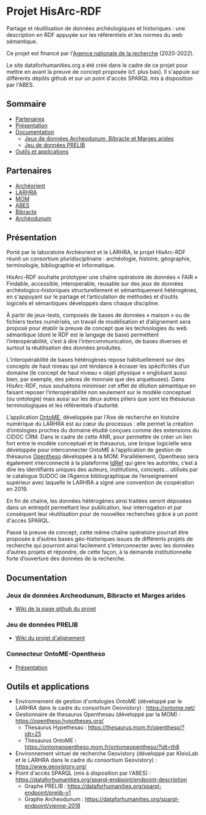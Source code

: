 # Projet HisArc-RDF

Partage et réutilisation de données archéologiques et historiques : une description en RDF appuyée sur les référentiels et les normes du web sémantique.

Ce projet est financé par l'[Agence nationale de la recherche](https://anr.fr/fr/lanr/engagements/la-science-ouverte/les-projets-laureats-de-lappel-flash-science-ouverte/projet-hisarc-rdf/) (2020-2022).

Le site dataforhumanities.org a été créé dans le cadre de ce projet pour mettre en avant la preuve de concept proposée (cf. plus bas). Il s'appuie sur différents dépôts github et sur un point d'accès SPARQL mis à disposition par l'ABES.

## Sommaire
- [Partenaires](#partenaires)
- [Présentation](#presentation)
- [Documentation](#documentation)
  - [Jeux de données Archeodunum, Bibracte et Marges arides](#doc1)
  - [Jeu de données PRELIB](#doc2)
- [Outils et applications](#outils)

## Partenaires <a name="partenaires"></a>

- [Archéorient](https://www.archeorient.mom.fr/)
- [LARHRA](https://larhra.ish-lyon.cnrs.fr/)
- [MOM](https://www.mom.fr/)
- [ABES](https://www.abes.fr/)
- [Bibracte](https://www.bibracte.fr)
- [Archéodunum](https://www.archeodunum.com)

## Présentation <a name="presentation"></a>

Porté par le laboratoire Archéorient et le LARHRA, le projet HisArc-RDF réunit un consortium pluridisciplinaire : archéologie, histoire, géographie, terminologie, bibliographie et informatique.

HisArc-RDF souhaite prototyper une chaîne opératoire de données « FAIR » Findable, accessible, interoperable, reusable sur des jeux de données archéologico-historiques structurellement et sémantiquement hétérogènes, en s'appuyant sur le partage et l’articulation de méthodes et d’outils logiciels et sémantiques développés dans chaque discipline. 

À partir de jeux-tests, composés de bases de données « maison » ou de fichiers textes numérisés, un travail de modélisation et d’alignement sera proposé pour établir la preuve de concept que les technologies du web sémantique (dont le RDF est le langage de base) permettent l’interopérabilité, c’est à dire l’intercommunication, de bases diverses et surtout la réutilisation des données produites.

L’interopérabilité de bases hétérogènes repose habituellement sur des concepts de haut niveau qui ont tendance à écraser les spécificités d’un domaine (le concept de haut niveau « objet physique » englobant aussi bien, par exemple, des pièces de monnaie que des arquebuses). Dans HisArc-RDF, nous souhaitons minimiser cet effet de dilution sémantique en faisant reposer l’interopérabilité non seulement sur le modèle conceptuel (ou ontologie) mais aussi sur les deux autres piliers que sont les thésaurus terminologiques et les référentiels d’autorité.

L’application [OntoME](https://ontome.net), développée par l'Axe de recherche en histoire numérique du LARHRA est au cœur du processus : elle permet la création d’ontologies proches du domaine étudié conçues comme des extensions du CIDOC CRM. Dans le cadre de cette ANR, pour permettre de créer un lien fort entre le modèle conceptuel et le thésaurus, une brique logicielle sera développée pour interconnecter OntoME à l’application de gestion de thésaurus [Opentheso](https://opentheso.hypotheses.org/) développée à la MOM. Parallèlement, Opentheso sera également interconnecté à la plateforme [IdRef](https://idref.fr) qui gère les autorités, c’est à dire les identifiants uniques des auteurs, institutions, concepts... utilisés par le catalogue SUDOC de l’Agence bibliographique de l’enseignement supérieur avec laquelle le LARHRA a signé une convention de coopération en 2019.

En fin de chaîne, les données hétérogènes ainsi traitées seront déposées dans un entrepôt permettant leur publication, leur interrogation et par conséquent leur réutilisation pour de nouvelles recherches grâce à un point d'accès SPARQL. 

Passé la preuve de concept, cette même chaîne opératoire pourrait être proposée à d’autres bases géo-historiques issues de différents projets de recherche qui pourront ainsi facilement s’interconnecter avec les données d’autres projets et répondre, de cette façon, à la demande institutionnelle forte d’ouverture des données de la recherche.

## Documentation <a name="documentation"></a>

### Jeux de données Archeodunum, Bibracte et Marges arides <a name="doc1"></a>
- [Wiki de la page github du projet](https://github.com/Semantic-Data-for-Humanities/HisArc-RDF/wiki)

### Jeu de données PRELIB <a name="doc2"></a>
- [Wiki du projet d'alignement](https://github.com/Semantic-Data-for-Humanities/prelib-to-rdf/wiki)

### Connecteur OntoME-Opentheso <a name="doc3"></a>
- [Présentation](https://github.com/Semantic-Data-for-Humanities/HisArc-RDF/blob/main/OntoME_Opentheso_Connection_202301.pdf)

## Outils et applications <a name="outils"></a>

- Environnement de gestion d'ontologies OntoME (développé par le LARHRA dans le cadre du consortium Geovistory) : https://ontome.net/
- Gestionnaire de thesaurus Openthesau (développé par la MOM) : https://opentheso.hypotheses.org/
  - Thesaurus Hypethesau : https://thesaurus.mom.fr/opentheso/?idt=25
  - Thesaurus OntoME : https://ontomeopentheso.mom.fr/ontomeopentheso/?idt=th8
- Environnement virtuel de recherche Geovistory (développé par KleioLab et le LARHRA dans le cadre du consortium Geovistory) : https://www.geovistory.org/
- Point d'accès SPARQL (mis à disposition par l'ABES) : https://dataforhumanities.org/sparql-endpoint/endpoint-description
  - Graphe PRELIB : https://dataforhumanities.org/sparql-endpoint/prelib-v1
  - Graphe Archeodunum : https://dataforhumanities.org/sparql-endpoint/vienne-2018 




